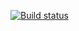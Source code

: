 [![Build status](https://ci.appveyor.com/api/projects/status/2dnieycn8un7c1q4?svg=true)](https://ci.appveyor.com/project/volik97/react-forms-steps)